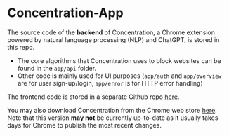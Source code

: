 # Concentration-App

The source code of the **backend** of Concentration, a Chrome extension powered by natural language processing (NLP) and ChatGPT, is stored in this repo.
  - The core algorithms that Concentration uses to block websites can be found in the `app/api` folder.
  - Other code is mainly used for UI purposes (`app/auth` and `app/overview` are for user sign-up/login, `app/error` is for HTTP error handling)
  

The frontend code is stored in a separate Github repo [here](https://github.com/Frank17/Concentration-Frontend).

You may also download Concentration from the Chrome web store [here](https://chrome.google.com/webstore/detail/concentration/jkilnegoiabelpjhljiagmmnnppdaajf). Note that this version **may not** be currently up-to-date as it usually takes days for Chrome to publish the most recent changes.